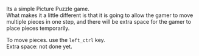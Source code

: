Its a simple Picture Puzzle game.  
What makes it a little different is that it is going to allow the gamer to move multiple pieces in one step, and there will be extra space for the gamer to place pieces temporarily.

To move pieces. use the `left_ctrl` key.  
Extra space: not done yet.